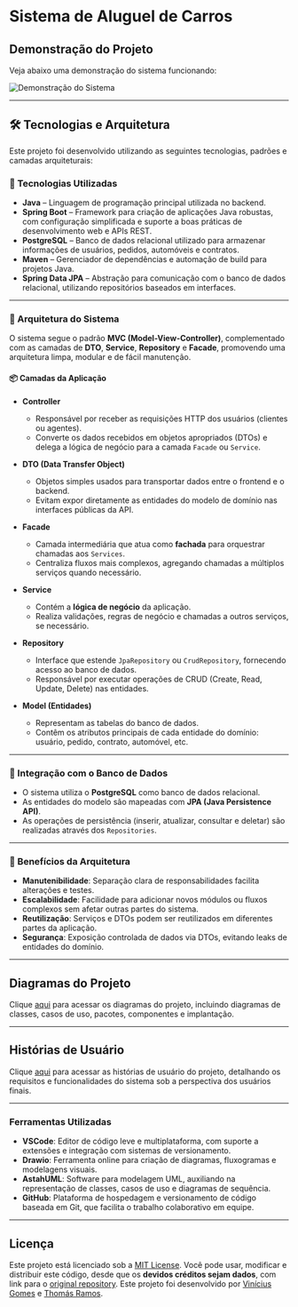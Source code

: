  # Sistema de Aluguel de Carros

## Demonstração do Projeto

Veja abaixo uma demonstração do sistema funcionando:

![Demonstração do Sistema](./docs/demontracao.gif)

---

## 🛠️ Tecnologias e Arquitetura

Este projeto foi desenvolvido utilizando as seguintes tecnologias, padrões e camadas arquiteturais:

### 🧪 Tecnologias Utilizadas

- **Java** – Linguagem de programação principal utilizada no backend.
- **Spring Boot** – Framework para criação de aplicações Java robustas, com configuração simplificada e suporte a boas práticas de desenvolvimento web e APIs REST.
- **PostgreSQL** – Banco de dados relacional utilizado para armazenar informações de usuários, pedidos, automóveis e contratos.
- **Maven** – Gerenciador de dependências e automação de build para projetos Java.
- **Spring Data JPA** – Abstração para comunicação com o banco de dados relacional, utilizando repositórios baseados em interfaces.

---

### 🧱 Arquitetura do Sistema

O sistema segue o padrão **MVC (Model-View-Controller)**, complementado com as camadas de **DTO**, **Service**, **Repository** e **Facade**, promovendo uma arquitetura limpa, modular e de fácil manutenção.

#### 📦 Camadas da Aplicação

- **Controller**
  - Responsável por receber as requisições HTTP dos usuários (clientes ou agentes).
  - Converte os dados recebidos em objetos apropriados (DTOs) e delega a lógica de negócio para a camada `Facade` ou `Service`.

- **DTO (Data Transfer Object)**
  - Objetos simples usados para transportar dados entre o frontend e o backend.
  - Evitam expor diretamente as entidades do modelo de domínio nas interfaces públicas da API.

- **Facade**
  - Camada intermediária que atua como **fachada** para orquestrar chamadas aos `Services`.
  - Centraliza fluxos mais complexos, agregando chamadas a múltiplos serviços quando necessário.

- **Service**
  - Contém a **lógica de negócio** da aplicação.
  - Realiza validações, regras de negócio e chamadas a outros serviços, se necessário.

- **Repository**
  - Interface que estende `JpaRepository` ou `CrudRepository`, fornecendo acesso ao banco de dados.
  - Responsável por executar operações de CRUD (Create, Read, Update, Delete) nas entidades.

- **Model (Entidades)**
  - Representam as tabelas do banco de dados.
  - Contêm os atributos principais de cada entidade do domínio: usuário, pedido, contrato, automóvel, etc.

---

### 🔗 Integração com o Banco de Dados

- O sistema utiliza o **PostgreSQL** como banco de dados relacional.
- As entidades do modelo são mapeadas com **JPA (Java Persistence API)**.
- As operações de persistência (inserir, atualizar, consultar e deletar) são realizadas através dos `Repositories`.

---

### 📐 Benefícios da Arquitetura

- **Manutenibilidade**: Separação clara de responsabilidades facilita alterações e testes.
- **Escalabilidade**: Facilidade para adicionar novos módulos ou fluxos complexos sem afetar outras partes do sistema.
- **Reutilização**: Serviços e DTOs podem ser reutilizados em diferentes partes da aplicação.
- **Segurança**: Exposição controlada de dados via DTOs, evitando leaks de entidades do domínio.

---

## Diagramas do Projeto

Clique [aqui](https://github.com/viniciusgomesrod/lds-aluguel-de-carros/blob/main/docs/diagramas.md) para acessar os diagramas do projeto, incluindo diagramas de classes, casos de uso, pacotes, componentes e implantação.

---

## Histórias de Usuário

Clique [aqui](https://github.com/viniciusgomesrod/lds-aluguel-de-carros/blob/main/docs/historias-de-usuario.md) para acessar as histórias de usuário do projeto, detalhando os requisitos e funcionalidades do sistema sob a perspectiva dos usuários finais.

---

### Ferramentas Utilizadas

- **VSCode**: Editor de código leve e multiplataforma, com suporte a extensões e integração com sistemas de versionamento.
- **Drawio**: Ferramenta online para criação de diagramas, fluxogramas e modelagens visuais.
- **AstahUML**: Software para modelagem UML, auxiliando na representação de classes, casos de uso e diagramas de sequência.
- **GitHub**: Plataforma de hospedagem e versionamento de código baseada em Git, que facilita o trabalho colaborativo em equipe.

---

## Licença

Este projeto está licenciado sob a [MIT License](./LICENSE).
Você pode usar, modificar e distribuir este código, desde que os **devidos créditos sejam dados**, com link para o [original repository](https://github.com/viniciusgomesrod/lds-aluguel-de-carros). 
Este projeto foi desenvolvido por [Vinícius Gomes](https://github.com/viniciusgomesrod) e [Thomás Ramos](https://github.com/Thomasramos02).
